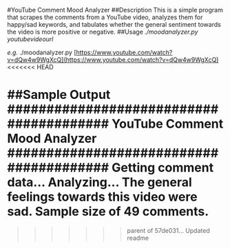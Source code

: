 #YouTube Comment Mood Analyzer
##Description
This is a simple program that scrapes the comments from a YouTube video, analyzes them for happy/sad keywords, and tabulates whether the general sentiment towards the video is more positive or negative.
##Usage
_./moodanalyzer.py youtubevideourl_

*e.g.* ./moodanalyzer.py [https://www.youtube.com/watch?v=dQw4w9WgXcQ](https://www.youtube.com/watch?v=dQw4w9WgXcQ)
<<<<<<< HEAD

##Sample Output
########################################
YouTube Comment Mood Analyzer
########################################
Getting comment data...
Analyzing...
The general feelings towards this video were sad.
Sample size of 49 comments.
=======
>>>>>>> parent of 57de031... Updated readme
